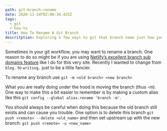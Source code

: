 ```yaml
---
path: git-branch-rename
date: 2020-11-24T02:00:34.415Z
tags:
  - git
  - how-to
title: How To Rename A Git Branch
descritption: Exploring a few ways to git that branch name just how you like it.
---
```

Sometimes in your git workflow, you may want to rename a branch. One reason to do so might be if you are using [Netlify’s excellent branch sub domains feature](https://docs.netlify.com/domains-https/custom-domains/multiple-domains/#apex-domains-and-www-subdomains) like I do for this very site. Recently I wanted to change from `blog.` to `writing.` just to be a little fancier.

To rename any branch use `git -m <old branch> <new branch>`

What you are really doing under the hood is moving the branch (thus -m). One way to make this a bit easier to remember is by making a custom alias like this `git config --global alias.rename 'branch -m'`. 

You should always be careful when doing this because the old branch still exists and can cause you trouble. One option is to delete this branch `git push <remote> --delete <old_name>` and then set upstream up with the new branch: `git push <remote> -u <new_name>`
